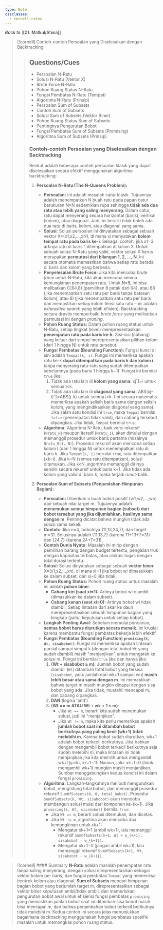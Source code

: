 ```yaml
---
type: Note
cssclasses:
  - cornell-notes
---
```

_Back to_ [[01. Matkul/Stima]]

> [!cornell] Contoh-contoh Persoalan yang Diselesaikan dengan Backtracking
> 
> > ## Questions/Cues
> > 
> > - Persoalan N-Ratu
> > - Solusi N-Ratu (Vektor X)
> > - Brute Force N-Ratu
> > - Pohon Ruang Status N-Ratu
> > - Fungsi Pembatas N-Ratu (Tempat)
> > - Algoritma N-Ratu (Prinsip)
> > - Persoalan Sum of Subsets
> > - Contoh Sum of Subsets
> > - Solusi Sum of Subsets (Vektor Biner)
> > - Pohon Ruang Status Sum of Subsets
> > - Pentingnya Pengurutan Bobot
> > - Fungsi Pembatas Sum of Subsets (Promising)
> > - Algoritma Sum of Subsets (Prinsip)
> 
> > ### Contoh-contoh Persoalan yang Diselesaikan dengan Backtracking
> > 
> > Berikut adalah beberapa contoh persoalan klasik yang dapat diselesaikan secara efektif menggunakan algoritma backtracking:
> > 
> > 1. **Persoalan N-Ratu (The N-Queens Problem):**
> >     
> >     - **Persoalan:** Ini adalah masalah catur klasik. Tujuannya adalah menempatkan N buah ratu pada papan catur berukuran N×N sedemikian rupa sehingga **tidak ada dua ratu atau lebih yang saling menyerang**. Dalam catur, ratu dapat menyerang secara horizontal (baris), vertikal (kolom), atau diagonal. Jadi, ini berarti tidak boleh ada dua ratu di baris, kolom, atau diagonal yang sama.
> >     - **Solusi:** Solusi persoalan ini dinyatakan sebagai sebuah vektor X=(x1​,x2​,...,xN​), di mana xi​ menyatakan **kolom tempat ratu pada baris ke-i**. Sebagai contoh, jika x1​=3, artinya ratu di baris 1 ditempatkan di kolom 3. Untuk sebuah solusi N-Ratu yang valid, vektor solusi X harus merupakan **permutasi dari bilangan 1, 2, ..., N**. Ini secara otomatis memastikan bahwa setiap ratu berada di baris dan kolom yang berbeda.
> >     - **Penyelesaian Brute Force:** Jika kita mencoba _brute force_ untuk N-Ratu, kita akan mencoba semua kemungkinan penempatan ratu. Untuk N=8, ini bisa melibatkan C(64,8) (pemilihan 8 petak dari 64), atau 88 (jika menempatkan satu ratu per baris tanpa batasan kolom), atau 8! (jika menempatkan satu ratu per baris dan memastikan setiap kolom terisi satu ratu – ini adalah _exhaustive search_ yang lebih efisien). Backtracking secara drastis memperbaiki _brute force_ yang melibatkan permutasi ini dengan _pruning_.
> >     - **Pohon Ruang Status:** Dalam pohon ruang status untuk N-Ratu, setiap tingkat (level) merepresentasikan **penempatan ratu pada baris ke-k**. Sisi-sisi (cabang) yang keluar dari simpul merepresentasikan pilihan kolom (dari 1 hingga N) untuk ratu tersebut.
> >     - **Fungsi Pembatas (Bounding Function):** Fungsi kunci di sini adalah `Tempat(k, i)`. Fungsi ini memeriksa apakah ratu ke-k **dapat ditempatkan pada baris k dan kolom i** tanpa menyerang ratu-ratu yang sudah ditempatkan sebelumnya (pada baris 1 hingga k−1). Fungsi ini bernilai `true` jika:
> >         1. Tidak ada ratu lain di **kolom yang sama**: xj​=i untuk semua j<k.
> >         2. Tidak ada ratu lain di **diagonal yang sama**: ABS(xj​–i)=ABS(j–k) untuk semua j<k. (Ini secara matematis memeriksa apakah selisih baris sama dengan selisih kolom, yang mengindikasikan diagonal yang sama). Jika salah satu kondisi ini `true`, maka `Tempat` bernilai `false` (penempatan tidak valid), dan cabang tersebut dipangkas. Jika tidak, `Tempat` bernilai `true`.
> >     - **Algoritma:** Algoritma N-Ratu, baik versi rekursif (`Nratu_R`) maupun iteratif (`Nratu_I`), akan dimulai dengan memanggil prosedur untuk baris pertama (misalnya `Nratu_R(1, N)`). Prosedur rekursif akan mencoba setiap kolom i (dari 1 hingga N) untuk menempatkan ratu di baris k. Jika `Tempat(k, i)` bernilai `true`, ratu ditempatkan (xk​=i). Jika k=N (semua ratu ditempatkan), solusi ditemukan. Jika k<N, algoritma memanggil dirinya sendiri secara rekursif untuk baris k+1. Jika tidak ada kolom yang valid di baris k, maka terjadi runut-balik.
> > 2. **Persoalan Sum of Subsets (Penjumlahan Himpunan Bagian):**
> >     
> >     - **Persoalan:** Diberikan n buah bobot positif (w1​,w2​,...,wn​) dan sebuah nilai target m. Tujuannya adalah **menemukan semua himpunan bagian (subset) dari bobot tersebut yang jika dijumlahkan, hasilnya sama dengan m**. Penting dicatat bahwa mungkin tidak ada solusi sama sekali.
> >     - **Contoh:** Jika n=4, bobotnya (11,13,24,7), dan target m=31. Solusinya adalah {11,13,7} (karena 11+13+7=31) dan {24,7} (karena 24+7=31).
> >     - **Contoh Dunia Nyata:** Masalah ini mirip dengan pemilihan barang dengan budget tertentu, pengisian truk dengan kapasitas terbatas, atau alokasi tugas dengan total durasi tertentu.
> >     - **Solusi:** Solusi dinyatakan sebagai sebuah **vektor biner** X=(x1​,x2​,...,xn​), di mana xi​=1 jika bobot wi​ dimasukkan ke dalam subset, dan xi​=0 jika tidak.
> >     - **Pohon Ruang Status:** Pohon ruang status untuk masalah ini adalah **pohon biner**.
> >         - **Cabang kiri (saat xi​=1):** Artinya bobot wi​ diambil (dimasukkan ke dalam subset).
> >         - **Cabang kanan (saat xi​=0):** Artinya bobot wi​ tidak diambil. Setiap lintasan dari akar ke daun merepresentasikan sebuah himpunan bagian yang lengkap (yaitu, keputusan untuk setiap bobot).
> >     - **Langkah Penting Awal:** Sebelum memulai pencarian, **semua bobot harus diurutkan secara menaik**. Ini krusial karena membantu fungsi pembatas bekerja lebih efektif.
> >     - **Fungsi Pembatas (Bounding Function) `promising(k, Wt, sisabobot)`:** Fungsi ini memeriksa apakah lintasan parsial sampai simpul k (dengan total bobot `Wt` yang sudah diambil) masih "menjanjikan" untuk mengarah ke solusi m. Fungsi ini bernilai `true` jika dan hanya jika:
> >         1. **(Wt + sisabobot ≥ m)**: Jumlah bobot yang sudah diambil (`Wt`) ditambah total bobot yang tersisa (`sisabobot`, yaitu jumlah dari wk+1​ sampai wn​) **masih lebih besar atau sama dengan m**. Ini memastikan bahwa target m masih mungkin dicapai dengan sisa bobot yang ada. Jika tidak, mustahil mencapai m, dan cabang dipangkas.
> >         2. **DAN** (logika 'and')
> >         3. **(Wt == m ATAU Wt + wk + 1​ ≤ m)**:
> >             - Jika `Wt == m`, berarti kita sudah menemukan solusi, jadi ini "menjanjikan".
> >             - Jika `Wt != m`, maka kita perlu memeriksa apakah **jumlah bobot saat ini ditambah bobot berikutnya yang paling kecil (wk+1​)** **tidak melebihi m**. Karena bobot sudah diurutkan, wk+1​ adalah bobot terkecil berikutnya. Jika bahkan dengan mengambil bobot terkecil berikutnya saja sudah melebihi m, maka lintasan ini tidak menjanjikan jika kita memilih untuk mengambil wk+1​ (yaitu, xk+1​=1). Namun, jalur xk+1​=0 (tidak mengambil wk+1​) mungkin masih menjanjikan. Sumber menggabungkan kedua kondisi ini dalam fungsi `promising`.
> >     - **Algoritma:** Langkah-langkahnya meliputi mengurutkan bobot, menghitung total bobot, dan memanggil prosedur rekursif `SumOfSubsets(0, 0, total_bobot)`. Prosedur `SumOfSubsets(k, Wt, sisabobot)` akan mencoba membangun solusi mulai dari komponen ke-(k+1). Jika `promising(k, Wt, sisabobot)` bernilai `true`:
> >         - Jika `Wt == m`, berarti solusi ditemukan, dan dicetak.
> >         - Jika `Wt != m`, algoritma akan mencoba dua kemungkinan untuk xk+1​:
> >             - Mengatur xk+1​=1 (ambil wk+1​), lalu memanggil rekursif `SumOfSubsets(k+1, Wt + w_{k+1}, sisabobot - w_{k+1})`.
> >             - Mengatur xk+1​=0 (jangan ambil wk+1​), lalu memanggil rekursif `SumOfSubsets(k+1, Wt, sisabobot - w_{k+1})`.

> [!cornell] #### Summary
> **N-Ratu** adalah masalah penempatan ratu tanpa saling menyerang, dengan solusi direpresentasikan sebagai vektor kolom per baris, dan fungsi pembatas `Tempat` yang memeriksa bentrok kolom atau diagonal. **Sum of Subsets** mencari himpunan bagian bobot yang berjumlah target m, direpresentasikan sebagai vektor biner keputusan ambil/tidak ambil, dan memerlukan pengurutan bobot awal untuk efisiensi fungsi pembatas `promising` yang memastikan jumlah bobot saat ini ditambah sisa bobot masih bisa mencapai m, dan bahwa penambahan bobot terkecil berikutnya tidak melebihi m. Kedua contoh ini secara jelas menunjukkan bagaimana backtracking menggunakan fungsi pembatas spesifik masalah untuk memangkas pohon ruang status.